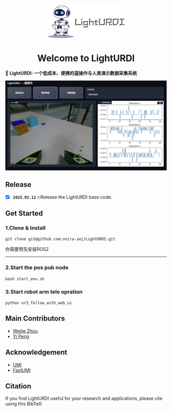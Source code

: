 <div align=center> <img src="assert/logo.png" width=50%></div>

<div align="center">

# Welcome to LightURDI

</div>


📖 **LightURDI: 一个低成本、便携的遥操作与人类演示数据采集系统**

![Demo](assert/demo.jpg)

## Release

- [x] **`2025.03.12`** 🔥Release the LightURDI base code.


## Get Started



### 1.Clone & Install

```shell
git clone git@github.com:unira-zwj/LightURDI.git
```

你需要预先安装ROS2

---


### 2.Start the pos pub node

```shell
bash start_env.sh
```


### 3.Start robot arm tele opration

```shell
python ur3_follow_with_web_ui
```

## Main Contributors

- [Weijie Zhou](https://github.com/unira-zwj)
- [Yi Peng]()

## Acknowledgement

- [UMI](https://github.com/real-stanford/universal_manipulation_interface)
- [FastUMI](https://github.com/YdingTeam/FastUMI_Data)

## Citation
If you find LightURDI useful for your research and applications, please cite using this BibTeX:
```bibtex

